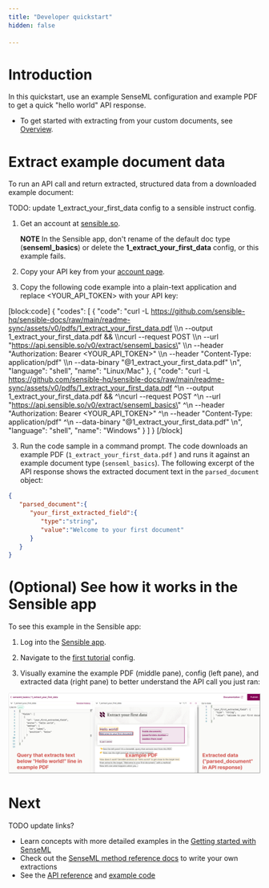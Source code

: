 ```yaml
---
title: "Developer quickstart"
hidden: false

---
```


Introduction
====
In this quickstart, use an example SenseML configuration and example PDF to get a quick "hello world" API response. 



- To get started with extracting from your custom documents, see [Overview](doc:overview).




Extract example document data
=====

To run an API call and return extracted, structured data from a downloaded example document: 



TODO: update 1_extract_your_first_data config to a sensible instruct config.

1. Get an account at [sensible.so](https://app.sensible.so/register).

    **NOTE** In the Sensible app, don't rename of the default doc type (**senseml_basics**) or delete the **1_extract_your_first_data** config, or this example fails. 

1. Copy your API key from your [account page](https://app.sensible.so/account/).

2. Copy the following code example into a plain-text application and replace <YOUR_API_TOKEN> with your API key:

[block:code]
{
  "codes": [
    {
      "code": "curl -L https://github.com/sensible-hq/sensible-docs/raw/main/readme-sync/assets/v0/pdfs/1_extract_your_first_data.pdf \\\n  --output 1_extract_your_first_data.pdf && \\\ncurl --request POST \\\n  --url \"https://api.sensible.so/v0/extract/senseml_basics\" \\\n  --header \"Authorization: Bearer <YOUR_API_TOKEN>\" \\\n  --header \"Content-Type: application/pdf\" \\\n  --data-binary \"@1_extract_your_first_data.pdf\" \n",
      "language": "shell",
      "name": "Linux/Mac"
    },
    {
      "code": "curl -L https://github.com/sensible-hq/sensible-docs/raw/main/readme-sync/assets/v0/pdfs/1_extract_your_first_data.pdf ^\n  --output 1_extract_your_first_data.pdf && ^\ncurl --request POST ^\n  --url \"https://api.sensible.so/v0/extract/senseml_basics\" ^\n  --header \"Authorization: Bearer <YOUR_API_TOKEN>\" ^\n  --header \"Content-Type: application/pdf\" ^\n  --data-binary \"@1_extract_your_first_data.pdf\" \n",
      "language": "shell",
      "name": "Windows"
    }
  ]
}
[/block]

3. Run the code sample in a command prompt. The code downloads an example PDF (`1_extract_your_first_data.pdf` ) and runs it against an example document type (`senseml_basics`). The following excerpt of the API response shows the extracted document text in the `parsed_document` object: 

```json
{
   "parsed_document":{
      "your_first_extracted_field":{
         "type":"string",
         "value":"Welcome to your first document"
      }
   }
}
```

 

(Optional) See how it works in the Sensible app
=====

To see this example in the Sensible app:

1. Log into the [Sensible app](https://app.sensible.so/signin/).

2. Navigate to the [first tutorial](https://app.sensible.so/editor/?d=senseml_basics&c=1_extract_your_first_data&g=1_extract_your_first_data) config.
   
3. Visually examine the example PDF (middle pane), config (left pane), and extracted data (right pane) to better understand the API call you just ran:
   

![q](https://raw.githubusercontent.com/sensible-hq/sensible-docs/main/readme-sync/assets/v0/images/final/quick_1.png) 



Next
===

TODO update links?

- Learn concepts with more detailed examples in the [Getting started with SenseML](doc:getting-started)
- Check out the [SenseML method reference docs](doc:methods) to write your own extractions
- See the [API reference](https://docs.sensible.so/reference/choosing-an-endpoint) and [example code](https://github.com/sensible-hq/sensible-code-examples)
